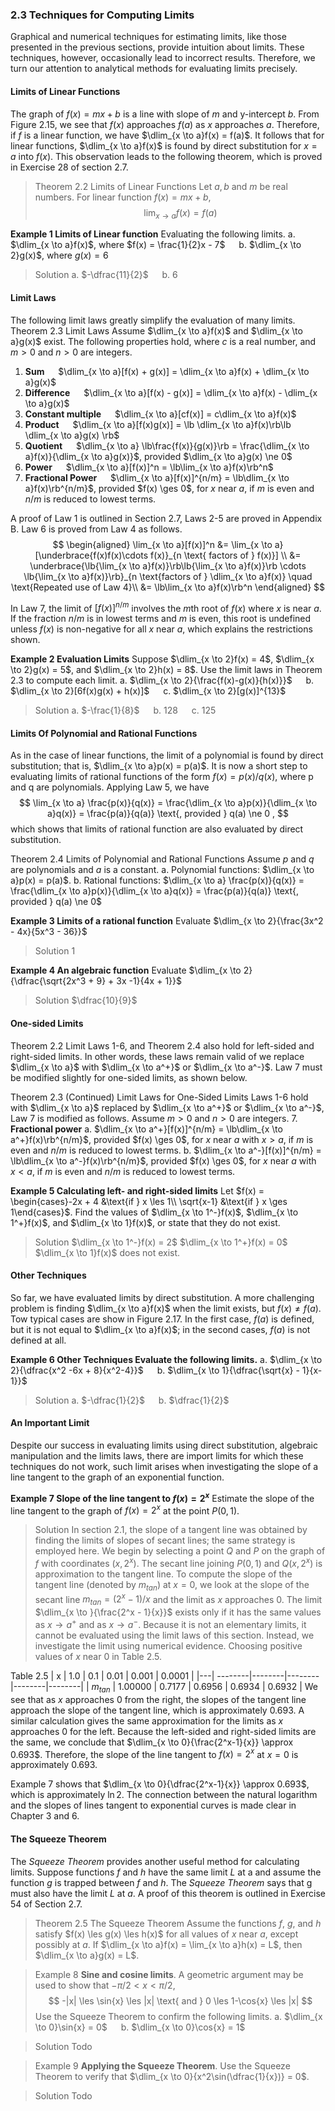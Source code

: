 ### 2.3 Techniques for Computing Limits
Graphical and numerical techniques for estimating limits, like those presented in the previous sections, provide intuition about limits. These techniques, however, occasionally lead to incorrect results. Therefore, we turn our attention to analytical methods for evaluating limits precisely.

#### Limits of Linear Functions
The graph of $f(x) = mx + b$ is a line with slope of $m$ and y-intercept $b$. From Figure 2.15, we see that $f(x)$ approaches $f(a)$ as $x$ approaches $a$. Therefore, if $f$ is a linear function, we have $\dlim_{x \to a}f(x) = f(a)$. It follows that for linear functions, $\dlim_{x \to a}f(x)$ is found by direct substitution for $x=a$ into $f(x)$. This observation leads to the following theorem, which is proved in Exercise 28 of section 2.7.

>Theorem 2.2 Limits of Linear Functions
Let $a, b$ and $m$ be real numbers. For linear function $f(x) = mx + b$,
$$
\lim_{x \to a}f(x) = f(a)
$$

**Example 1 Limits of Linear function** Evaluating the following limits.
a. $\dlim_{x \to a}f(x)$, where $f(x) = \frac{1}{2}x - 7$ &emsp; b. $\dlim_{x \to 2}g(x)$, where $g(x) = 6$
>Solution
a. $-\dfrac{11}{2}$ &emsp; b. $6$

#### Limit Laws
The following limit laws greatly simplify the evaluation of many limits.
Theorem 2.3 Limit Laws
Assume $\dlim_{x \to a}f(x)$ and $\dlim_{x \to a}g(x)$ exist. The following properties hold, where $c$ is a real number, and $m > 0$ and $n > 0$ are integers.
1. **Sum** &emsp; $\dlim_{x \to a}[f(x) + g(x)] = \dlim_{x \to a}f(x) + \dlim_{x \to a}g(x)$
2. **Difference** &emsp; $\dlim_{x \to a}[f(x) - g(x)] = \dlim_{x \to a}f(x) - \dlim_{x \to a}g(x)$
3. **Constant multiple** &emsp; $\dlim_{x \to a}[cf(x)] = c\dlim_{x \to a}f(x)$
4. **Product** &emsp; $\dlim_{x \to a}[f(x)g(x)] = \lb \dlim_{x \to a}f(x)\rb\lb \dlim_{x \to a}g(x) \rb$
5. **Quotient** &emsp; $\dlim_{x \to a} \lb\frac{f(x)}{g(x)}\rb = \frac{\dlim_{x \to a}f(x)}{\dlim_{x \to a}g(x)}$, provided $\dlim_{x \to a}g(x) \ne 0$
6. **Power** &emsp; $\dlim_{x \to a}[f(x)]^n = \lb\lim_{x \to a}f(x)\rb^n$
7. **Fractional Power** &emsp; $\dlim_{x \to a}[f(x)]^{n/m} = \lb\dlim_{x \to a}f(x)\rb^{n/m}$, provided $f(x) \ges 0$, for $x$ near $a$, if $m$ is even and $n/m$ is reduced to lowest terms.

A proof of Law 1 is outlined in Section 2.7, Laws 2-5 are proved in Appendix B. Law 6 is proved from Law 4 as follows.
$$
\begin{aligned}
\lim_{x \to a}[f(x)]^n &= \lim_{x \to a}[\underbrace{f(x)f(x)\cdots f(x)}_{n \text{ factors of } f(x)}] \\
&= \underbrace{\lb{\lim_{x \to a}f(x)}\rb\lb{\lim_{x \to a}f(x)}\rb \cdots \lb{\lim_{x \to a}f(x)}\rb}_{n \text{factors of } \dlim_{x \to a}f(x)}  \quad \text{Repeated use of Law 4}\\
&= \lb\lim_{x \to a}f(x)\rb^n
\end{aligned}
$$

In Law 7, the limit of $[f(x)]^{n/m}$ involves the $m$th root of $f(x)$ where $x$ is near $a$. If the fraction $n/m$ is in lowest terms and $m$ is even, this root is undefined unless $f(x)$ is non-negative for all $x$ near $a$, which explains the restrictions shown.

**Example 2 Evaluation Limits**
Suppose $\dlim_{x \to 2}f(x) = 4$, $\dlim_{x \to 2}g(x) = 5$, and $\dlim_{x \to 2}h(x) = 8$. Use the limit laws in Theorem 2.3 to compute each limit.
a. $\dlim_{x \to 2}{\frac{f(x)-g(x)}{h(x)}}$ &emsp; b. $\dlim_{x \to 2}[6f(x)g(x) + h(x)]$ &emsp; c. $\dlim_{x \to 2}[g(x)]^{13}$
>Solution
a. $-\frac{1}{8}$ &emsp; b. $128$ &emsp; c. $125$

#### Limits Of Polynomial and Rational Functions
As in the case of linear functions, the limit of a polynomial is found by direct substitution; that is, $\dlim_{x \to a}p(x) = p(a)$.
It is now a short step to evaluating limits of rational functions of the form $f(x) = p(x)/q(x)$, where p and q are polynomials. Applying Law 5, we have
$$
\lim_{x \to a} \frac{p(x)}{q(x)} = \frac{\dlim_{x \to a}p(x)}{\dlim_{x \to a}q(x)} = \frac{p(a)}{q(a)} \text{, provided } q(a) \ne 0 ,
$$
which shows that limits of rational function are also evaluated by direct substitution.

Theorem 2.4 Limits of Polynomial and Rational Functions
Assume $p$ and $q$ are polynomials and $a$ is a constant.
a. Polynomial functions:  $\dlim_{x \to a}p(x) = p(a)$.
b. Rational functions: $\dlim_{x \to a} \frac{p(x)}{q(x)} = \frac{\dlim_{x \to a}p(x)}{\dlim_{x \to a}q(x)} = \frac{p(a)}{q(a)} \text{, provided } q(a) \ne 0$

**Example 3 Limits of a rational function**
Evaluate $\dlim_{x \to 2}{\frac{3x^2 - 4x}{5x^3 - 36}}$
>Solution
$1$

**Example 4 An algebraic function**
Evaluate $\dlim_{x \to 2}{\dfrac{\sqrt{2x^3 + 9} + 3x -1}{4x + 1}}$
>Solution
$\dfrac{10}{9}$

#### One-sided Limits
Theorem 2.2 Limit Laws 1-6, and Theorem 2.4 also hold for left-sided and right-sided limits. In other words, these laws remain valid of we replace $\dlim_{x \to a}$ with $\dlim_{x \to a^+}$ or $\dlim_{x \to a^-}$. Law 7 must be modified slightly for one-sided limits, as shown below.

Theorem 2.3 (Continued) Limit Laws for One-Sided Limits
Laws 1-6 hold with $\dlim_{x \to a}$ replaced by $\dlim_{x \to a^+}$ or $\dlim_{x \to a^-}$, Law 7 is modified as follows. Assume $m > 0$ and $n > 0$ are integers.
7\. **Fractional power**
a. $\dlim_{x \to a^+}[f(x)]^{n/m} = \lb\dlim_{x \to a^+}f(x)\rb^{n/m}$, provided $f(x) \ges 0$, for $x$ near $a$ with $x > a$, if $m$ is even and $n/m$ is reduced to lowest terms.
b. $\dlim_{x \to a^-}[f(x)]^{n/m} = \lb\dlim_{x \to a^-}f(x)\rb^{n/m}$, provided $f(x) \ges 0$, for $x$ near $a$ with $x < a$, if $m$ is even and $n/m$ is reduced to lowest terms.

**Example 5 Calculating left- and right-sided limits**
Let $f(x) = \begin{cases}-2x + 4 &\text{if  } x \les 1\\
\sqrt{x-1}  &\text{if  } x \ges 1\end{cases}$. Find the values of $\dlim_{x \to 1^-}f(x)$, $\dlim_{x \to 1^+}f(x)$, and $\dlim_{x \to 1}f(x)$, or state that they do not exist.
>Solution
$\dlim_{x \to 1^-}f(x) = 2$
$\dlim_{x \to 1^+}f(x) = 0$
$\dlim_{x \to 1}f(x)$ does not exist.

#### Other Techniques
So far, we have evaluated limits by direct substitution. A more challenging problem is finding $\dlim_{x \to a}f(x)$ when the limit exists, but $f(x) \ne f(a)$. Tow typical cases are show in Figure 2.17. In the first case, $f(a)$ is defined, but it is not equal to $\dlim_{x \to a}f(x)$; in the second cases, $f(a)$ is not defined at all.

**Example 6 Other Techniques Evaluate the following limits.**
a. $\dlim_{x \to 2}{\dfrac{x^2 -6x + 8}{x^2-4}}$ &emsp; b. $\dlim_{x \to 1}{\dfrac{\sqrt{x} - 1}{x-1}}$
>Solution
a. $-\dfrac{1}{2}$ &emsp; b. $\dfrac{1}{2}$

#### An Important Limit
Despite our success in evaluating limits using direct substitution, algebraic manipulation and the limits laws, there are import limits for which these techniques do not work, such limit arises when investigating the slope of a line tangent to the graph of an exponential function.

**Example 7 Slope of the line tangent to $f(x) = 2^x$** Estimate the slope of the line tangent to the graph of $f(x) = 2^x$ at the point $P(0, 1)$.
>Solution
In section 2.1, the slope of a tangent line was obtained by finding the limits of slopes of secant lines; the same strategy is employed here. We begin by selecting a point $Q$ and $P$ on the graph of $f$ with coordinates $(x, 2^x)$. The secant line joining $P(0, 1)$ and $Q(x, 2^x)$ is approximation to the tangent line. To compute the slope of the tangent line (denoted by $m_{tan}$) at $x=0$, we look at the slope of the secant line $m_{tan} = (2^x - 1)/x$ and the limit as $x$ approaches $0$.
The limit $\dlim_{x \to }{\frac{2^x - 1}{x}}$ exists only if it has the same values as $x \to a^+$ and as $x \to a^-$. Because it is not an elementary limits, it cannot be evaluated using the limit laws of this section. Instead, we investigate the limit using numerical evidence. Choosing positive values of $x$ near $0$ in Table 2.5.

Table 2.5
| x | 1.0     | 0.1    | 0.01   | 0.001  | 0.0001 |
|---| --------|--------|--------|--------|--------|
| $m_{tan}$ | 1.00000 | 0.7177 | 0.6956 | 0.6934 | 0.6932 |
We see that as $x$ approaches $0$ from the right, the slopes of the tangent line approach the slope of the tangent line, which is approximately $0.693$. A similar calculation gives the same approximation for the limits as $x$ approaches $0$ for the left.
Because the left-sided and right-sided limits are the same, we conclude that $\dlim_{x \to 0}{\frac{2^x-1}{x}} \approx 0.693$. Therefore, the slope of the line tangent to $f(x) = 2^x$ at $x=0$ is approximately 0.693.

Example 7 shows that $\dlim_{x \to 0}{\dfrac{2^x-1}{x}} \approx 0.693$, which is approximately $\ln 2$. The connection between the natural logarithm and the slopes of lines tangent to exponential curves is made clear in Chapter 3 and 6.

#### The Squeeze Theorem
The *Squeeze Theorem* provides another useful method for calculating limits. Suppose functions $f$ and $h$ have the same limit $L$ at a and assume the function $g$ is trapped between $f$ and $h$. The *Squeeze Theorem* says that g must also have the limit $L$ at $a$. A proof of this theorem is outlined in Exercise 54 of Section 2.7.

>Theorem 2.5 The Squeeze Theorem
Assume the functions $f$, $g$, and $h$ satisfy $f(x) \les g(x) \les h(x)$ for all values of $x$ near $a$, except possibly at $a$. If $\dlim_{x \to a}f(x) = \lim_{x \to a}h(x) = L$, then $\dlim_{x \to a}g(x) = L$.

>Example 8
**Sine and cosine limits**. A geometric argument may be used to show that $-\pi/2 < x < \pi/2$,
$$
-|x| \les \sin{x} \les |x| \text{ and } 0 \les 1-\cos{x} \les |x|
$$
Use the Squeeze Theorem to confirm the following limits.
a. $\dlim_{x \to 0}\sin{x} = 0$ &emsp; b. $\dlim_{x \to 0}\cos{x} = 1$

>Solution
Todo

>Example 9
**Applying the Squeeze Theorem**. Use the Squeeze Theorem to verify that $\dlim_{x \to 0}{x^2\sin(\dfrac{1}{x})} = 0$.

>Solution
Todo
